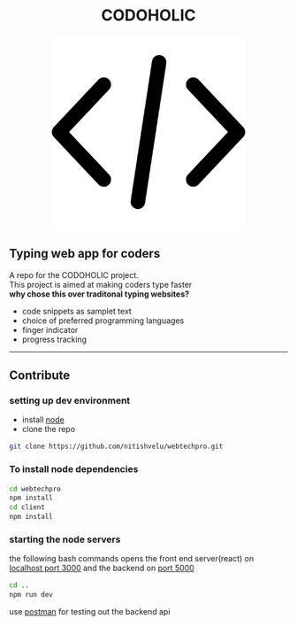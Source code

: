 # <center>**CODOHOLIC**</center>
<center><img src="./client/src/images/codinggithub.svg" width="350"></center>

## **Typing web app for coders**
 A repo for the CODOHOLIC project.<br>
 This project is aimed at making coders type faster<br>
 **why chose this over traditonal typing websites?**<br>
 - code snippets as samplet text
 - choice of preferred programming languages
 - finger indicator 
 - progress tracking
 ***
 ## Contribute

### setting up dev environment
 - install [node](https://nodejs.org/en/download/) 
 - clone the repo
```bash
git clone https://github.com/nitishvelu/webtechpro.git
```

### To install node dependencies
```bash
cd webtechpro
npm install
cd client 
npm install
```

### starting the node servers
the following bash commands opens the front end server(react) on [localhost port 3000](http://localhost:3000) and the backend on [port 5000](http://localhost:5000)
```bash
cd ..
npm run dev
```
use [postman](https://www.postman.com/downloads/) for testing out the backend api